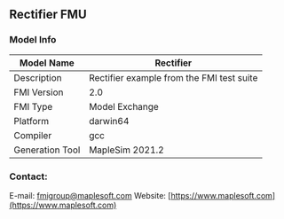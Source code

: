 ## Rectifier FMU
### Model Info
|Model Name|Rectifier|
|-|-|
|Description|Rectifier example from the FMI test suite|
|FMI Version|2.0|
|FMI Type|Model Exchange|
|Platform|darwin64|
|Compiler|gcc|
|Generation Tool|MapleSim 2021.2|
### Contact:
E-mail: fmigroup@maplesoft.com
Website: [https://www.maplesoft.com](https://www.maplesoft.com)
